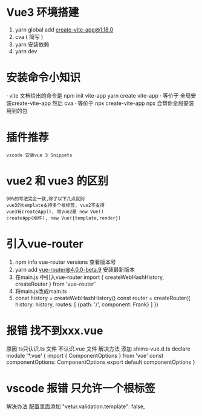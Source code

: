# Vue3 环境搭建
1. yarn global add create-vite-app@1.18.0
2. cva ( 简写 )
3. yarn 安装依赖
4. yarn dev

# 安装命令小知识
· vite 文档给出的命令是 
    npm init vite-app <project-name>
    yarn create vite-app <project-name>
· 等价于
    全局安装create-vite-app
    然后 cva<project-name>
· 等价于
    npx create-vite-app <project-name>
    npx 会帮你全局安装用到的包

# 插件推荐
    vscode 安装vue 3 Snippets 

# vue2 和 vue3 的区别
    90%的写法完全一致,除了以下几点就别
    vue3的template支持多个根标签, vue2不支持
    vue3有createApp(), 而Vue2是 new Vue()
    createApp(组件), new Vue({template,render})

# 引入vue-router
1. npm info vue-router versions 查看版本号
2. yarn add vue-router@4.0.0-beta.9 安装最新版本
3. 在main.js 中引入vue-router import { createWebHashHistory, createRouter } from 'vue-router'
4. 将main.js改成main.ts
5. const history = createWebHashHistory()
    const router = createRouter({
        history: history,
        routes: [
            {path: '/', component: Frank}
        ]
    })

# 报错 找不到xxx.vue
原因 ts只认识.ts 文件 不认识.vue 文件
解决方法 
添加 shims-vue.d.ts 
declare module '*.vue' {
    import { ComponentOptions } from 'vue'
    const componentOptions: ComponentOptions
    export default componentOptions
}

# vscode 报错 只允许一个根标签
解决办法 配置里面添加  "vetur.validation.template": false, 

